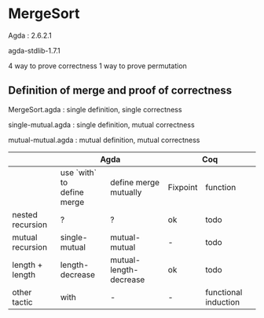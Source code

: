 # MergeSort

Agda : 2.6.2.1

agda-stdlib-1.7.1

4 way to prove correctness
1 way to prove permutation

## Definition of merge and proof of correctness
MergeSort.agda : single definition, single correctness

single-mutual.agda : single definition, mutual correctness

mutual-mutual.agda : mutual definition, mutual correctness

<table><thead><tr><th></th><th colspan="2">Agda</th><th colspan="2">Coq</th></tr></thead><tbody><tr><td></td><td>use `with` to <br>define merge</td><td>define merge <br>mutually</td><td>Fixpoint</td><td>function</td></tr><tr><td>nested<br>recursion</td><td>?</td><td>?</td><td>ok</td><td>todo</td></tr><tr><td>mutual<br>recursion</td><td>single-mutual</td><td>mutual-mutual</td><td>-</td><td>todo</td></tr><tr><td>length + length</td><td>length-decrease</td><td>mutual-length-decrease</td><td>ok</td><td>todo</td></tr><tr><td>other tactic</td><td>with</td><td>-</td><td>-</td><td>functional induction</td></tr></tbody></table>
